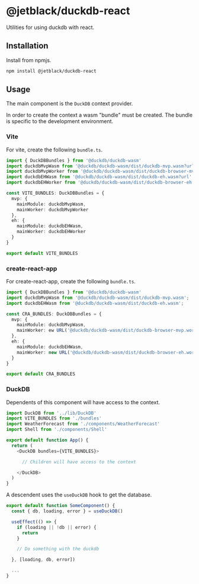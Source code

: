 # @jetblack/duckdb-react

Utilities for using duckdb with react.

## Installation

Install from npmjs.

```bash
npm install @jetblack/duckdb-react
```

## Usage

The main component is the `DuckDB` context provider.

In order to create the context a wasm "bundle" must be created. The
bundle is specific to the development environment.

### Vite

For vite, create the following `bundle.ts`.

```typescript bundle.ts
import { DuckDBBundles } from '@duckdb/duckdb-wasm'
import duckdbMvpWasm from '@duckdb/duckdb-wasm/dist/duckdb-mvp.wasm?url'
import duckdbMvpWorker from '@duckdb/duckdb-wasm/dist/duckdb-browser-mvp.worker.js?url'
import duckdbEHWasm from '@duckdb/duckdb-wasm/dist/duckdb-eh.wasm?url'
import duckdbEHWorker from '@duckdb/duckdb-wasm/dist/duckdb-browser-eh.worker.js?url'

const VITE_BUNDLES: DuckDBBundles = {
  mvp: {
    mainModule: duckdbMvpWasm,
    mainWorker: duckdbMvpWorker
  },
  eh: {
    mainModule: duckdbEHWasm,
    mainWorker: duckdbEHWorker
  }
}

export default VITE_BUNDLES
```

### create-react-app

For create-react-app, create the following `bundle.ts`.

```typescript bundle.js
import { DuckDBBundles } from '@duckdb/duckdb-wasm'
import duckdbMvpWasm from '@duckdb/duckdb-wasm/dist/duckdb-mvp.wasm';
import duckdbEHWasm from '@duckdb/duckdb-wasm/dist/duckdb-eh.wasm';

const CRA_BUNDLES: DuckDBBundles = {
  mvp: {
    mainModule: duckdbMvpWasm,
    mainWorker: ew URL('@duckdb/duckdb-wasm/dist/duckdb-browser-mvp.worker.js', import.meta.url).toString(),
  },
  eh: {
    mainModule: duckdbEHWasm,
    mainWorker: new URL('@duckdb/duckdb-wasm/dist/duckdb-browser-eh.worker.js', import.meta.url).toString(),
  }
}

export default CRA_BUNDLES
```

### DuckDB

Dependents of this component will have access to the context.

```typescript
import DuckDB from '../lib/DuckDB'
import VITE_BUNDLES from './bundles'
import WeatherForecast from './components/WeatherForecast'
import Shell from './components/Shell'

export default function App() {
  return (
    <DuckDB bundles={VITE_BUNDLES}>

      // Children will have access to the context

    </DuckDB>
  )
}
```

A descendent uses the `useDuckDB` hook to get the database.

```typescript
export default function SomeComponent() {
  const { db, loading, error } = useDuckDB()

  useEffect(() => {
    if (loading || !db || error) {
      return
    }

    // Do something with the duckdb

  }, [loading, db, error])

  ...
}
```
